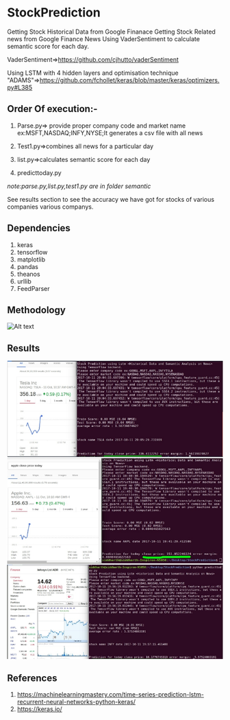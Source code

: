 # StockPrediction
Getting Stock Historical Data from Google Finanace
Getting Stock Related news from Google Finance News
Using VaderSentiment to calculate semantic score for each day.

VaderSentiment=>https://github.com/cjhutto/vaderSentiment



Using LSTM with 4 hidden layers and 
optimisation technique "ADAMS"=>https://github.com/fchollet/keras/blob/master/keras/optimizers.py#L385

## Order Of execution:-

1. Parse.py=> provide proper company code and market name ex:MSFT,NASDAQ;INFY,NYSE;It generates a csv file with all news

2. Test1.py=>combines all news for a particular day

3. list.py=>calculates semantic score for each day

4. predicttoday.py

*note:parse.py,list.py,test1.py are in folder semantic*

See results section to see the accuracy we have got for stocks of various companies various companys.

## Dependencies

1. keras
2. tensorflow
3. matplotlib
4. pandas
5. theanos
6. urllib
7. FeedParser

## Methodology
![Alt text]( 	Project_stock_prediction.jpg "Methodology")



## Results
![Alt text]( 	Tesla_11thOct2018.png "TESLA")
![Alt text]( 	apple_10thOct2018.png "APPLE")
![Alt text]( 	Infosys_11thOct2017.png "INFOSYS")

## References
1. https://machinelearningmastery.com/time-series-prediction-lstm-recurrent-neural-networks-python-keras/
2. https://keras.io/

